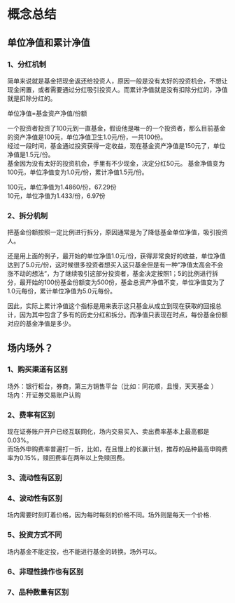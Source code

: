 # 概念总结

## 单位净值和累计净值 

### 1、分红机制 
简单来说就是基金把现金返还给投资人，原因一般是没有太好的投资机会，不想让现金闲置，或者需要通过分红吸引投资人。而累计净值就是没有扣除分红的，净值就是扣除分红的。  

单位净值=基金资产净值/份额  

一个投资者投资了100元到一直基金，假设他是唯一的一个投资者，那么目前基金的资产净值是100元，单位净值卫生1.0元/份，一共100份。  
经过一段时间，基金通过投资获得一定收益，现在基金资产净值是150元了，单位净值是1.5元/份。  
基金因为没有太好的投资机会，手里有不少现金，决定分红50元。 
基金净值变为100元，单位净值变为1.0元/份，累计净值1.5元/份。

100元，单位净值为1.4860/份，67.29份  
10元，单位净值为1.433/份，6.97份  
### 2、拆分机制
把基金份额按照一定比例进行拆分，原因通常是为了降低基金单位净值，吸引投资人。  

还是用上面的例子，最开始的单位净值1.0元/份，获得非常良好的收益，单位净值达到了5.0元/份，这时候很多投资者想买入这只基金但是有一种“净值太高会不会涨不动的想法“，为了继续吸引这部分投资者，基金决定按照1；5的比例进行拆分，最开始的100份基金份额变为500份，基金总资产净值不变，单位净值变为了1.0元每份，累计单位净值为5.0元每份。  

因此，实际上累计净值这个指标是用来表示这只基金从成立到现在获取的回报总计，因为其中包含了多有的历史分红和拆分。而净值只表现在时点，每份基金份额对应的基金净值是多少。  

## 场内场外？

### 1、购买渠道有区别
场外：银行柜台，券商，第三方销售平台（比如：同花顺，且慢，天天基金 ）  
场内：开证券交易账户认购  
### 2、费率有区别
现在证券账户开户已经互联网化，场内交易买入、卖出费率基本上最高都是0.03%。  
而场外申购费率普遍打一折，比如，在且慢上的长赢计划，推荐的品种最高申购费率为0.15%，赎回费率在两年以上免赎回费。  

### 3、流动性有区别

### 4、波动性有区别
场内需要时刻盯着价格，因为每时每刻的价格不同。场外则是每天一个价格.

### 5、投资方式不同
场内基金不能定投，也不能进行基金的转换。场外可以。

### 6、非理性操作也有区别

### 7、品种数量有区别